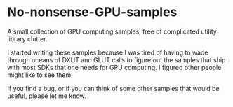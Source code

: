No-nonsense-GPU-samples
=======================

A small collection of GPU computing samples, free of complicated utility library clutter.

I started writing these samples because I was tired of having to wade through oceans of DXUT and GLUT calls to figure out the samples that ship with most SDKs that one needs for GPU computing.  I figured other people might like to see them.

If you find a bug, or if you can think of some other samples that would be useful, please let me know.